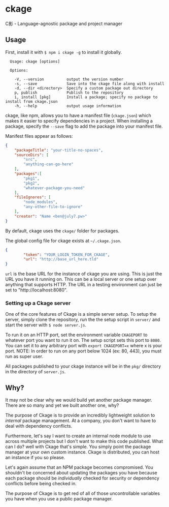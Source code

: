 # ckage

C影 - Language-agnostic package and project manager

## Usage

First, install it with `$ npm i ckage -g` to install it globally.

```
  Usage: ckage [options]

  Options:

    -V, --version          output the version number
    -s, --save             Save into the ckage file along with install
    -d, --dir <directory>  Specify a custom package out directory
    p, publish             Publish to the repository
    i, install [pkg]       Install a package; specify no package to install from ckage.json
    -h, --help             output usage information
```


ckage, like npm, allows you to have a manifest file (`ckage.json`) which makes it easier to specify dependencies in a project. When installing a package, specify the `--save` flag to add the package into your manifest file.

Manifest files appear as follows:
```json
{
    "packageTitle": "your-title-no-spaces",
    "sourceDirs": [
        "src",
        "anything-can-go-here"
    ],
    "packages":[
        "pkg1",
        "pkg2",
        "whatever-package-you-need"
    ],
    "fileIgnores": [
        "node_modules",
        "any-other-file-to-ignore"
    ],
    "creator": "Name <ben@july7.pw>"
}

```

By default, ckage uses the `ckage/` folder for packages.

The global config file for ckage exists at `~/.ckage.json`.

```json
{
        "token": "YOUR_LOGIN_TOKEN_FOR_CKAGE",
        "url": "http://base_url_here.tld"
}
```

`url` is the base URL for the instance of ckage you are using. This is just the URL you have it running on. This can be a local server or one setup over anything that supports HTTP. The URL in a testing environment can just be set to "http://localhost:8080".

### Setting up a Ckage server

One of the core features of Ckage is a simple server setup. To setup the server, simply clone the repository, run the the setup script in `server/` and start the server with `$ node server.js`.

To run it on an HTTP port, set the environment variable `CKAGEPORT` to whatever port you want to run it on. The setup script sets this port to `8080`. You can set it to any arbitrary port with `export CKAGEPORT=x` where x is your port. NOTE: In order to run on any port below 1024 (ex: 80, 443), you must run as super user.

All packages published to your ckage instance will be in the `pkg/` directory in the directory of `server.js`.

## Why?

It may not be clear why we would build yet another package manager. There are so many and yet we built another one, why?

The purpose of Ckage is to provide an incredibly lightweight solution to *internal* package management. At a company, you don't want to have to deal with dependency conflicts.

Furthermore, let's say I want to create an internal node module to use across multiple projects but I don't want to make this code published. What can I do? well with Ckage that's simple. You simply point the package manager at your own custom instance. Ckage is distributed, you can host an instance if you so please.

Let's again assume that an NPM package becomes compromised. You shouldn't be concerned about updating the packages you have because each package should be *individually* checked for security or dependency conflicts before being checked in.

The purpose of Ckage is to get red of all of those uncontrollable variables you have when you use a public package manager.